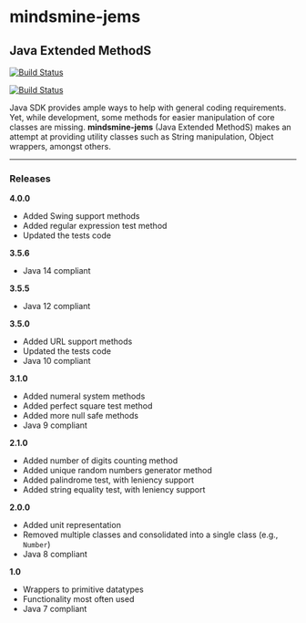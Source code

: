 # mindsmine-jems #

## Java Extended MethodS ##

[![Build Status](https://circleci.com/gh/mindsmine/mindsmine-jems.svg?style=shield)](https://circleci.com/gh/mindsmine/mindsmine-jems)

[![Build Status](https://travis-ci.org/mindsmine/mindsmine-jems.svg?branch=master)](https://travis-ci.org/mindsmine/mindsmine-jems)

Java SDK provides ample ways to help with general coding requirements. Yet, while development, some methods for easier
manipulation of core classes are missing. **mindsmine-jems** (Java Extended MethodS) makes an attempt at providing
utility classes such as String manipulation, Object wrappers, amongst others.

---

### Releases ###

**4.0.0**
* Added Swing support methods
* Added regular expression test method
* Updated the tests code

**3.5.6**
* Java 14 compliant

**3.5.5**
* Java 12 compliant

**3.5.0**
* Added URL support methods
* Updated the tests code
* Java 10 compliant

**3.1.0**
* Added numeral system methods
* Added perfect square test method
* Added more null safe methods
* Java 9 compliant

**2.1.0**
* Added number of digits counting method
* Added unique random numbers generator method
* Added palindrome test, with leniency support
* Added string equality test, with leniency support

**2.0.0**
* Added unit representation
* Removed multiple classes and consolidated into a single class (e.g., `Number`)
* Java 8 compliant

**1.0**
* Wrappers to primitive datatypes
* Functionality most often used
* Java 7 compliant